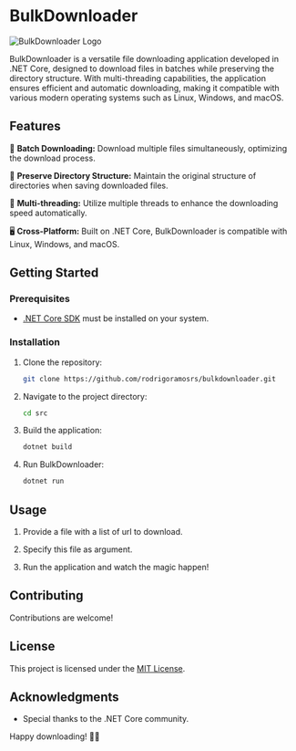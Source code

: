 # BulkDownloader

![BulkDownloader Logo](link_to_logo.png)

BulkDownloader is a versatile file downloading application developed in .NET Core, designed to download files in batches while preserving the directory structure. With multi-threading capabilities, the application ensures efficient and automatic downloading, making it compatible with various modern operating systems such as Linux, Windows, and macOS.

## Features

🚀 **Batch Downloading:** Download multiple files simultaneously, optimizing the download process.

📂 **Preserve Directory Structure:** Maintain the original structure of directories when saving downloaded files.

🔄 **Multi-threading:** Utilize multiple threads to enhance the downloading speed automatically.

🖥️ **Cross-Platform:** Built on .NET Core, BulkDownloader is compatible with Linux, Windows, and macOS.

## Getting Started

### Prerequisites

- [.NET Core SDK](https://dotnet.microsoft.com/download) must be installed on your system.

### Installation

1. Clone the repository:

    ```bash
    git clone https://github.com/rodrigoramosrs/bulkdownloader.git
    ```

2. Navigate to the project directory:

    ```bash
    cd src
    ```

3. Build the application:

    ```bash
    dotnet build
    ```

4. Run BulkDownloader:

    ```bash
    dotnet run
    ```

## Usage

1. Provide a file with a list of url to download.

2. Specify this file as argument.

3. Run the application and watch the magic happen!

## Contributing

Contributions are welcome!

## License

This project is licensed under the [MIT License](LICENSE).

## Acknowledgments

- Special thanks to the .NET Core community.

Happy downloading! 🚚💨
